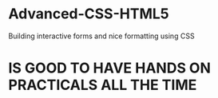 # Advanced-CSS-HTML5
Building interactive forms and nice formatting using CSS 
# IS GOOD TO HAVE HANDS ON PRACTICALS ALL THE TIME


